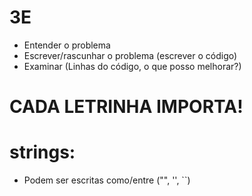 # 3E
- Entender o problema
- Escrever/rascunhar o problema (escrever o código)
- Examinar (Linhas do código, o que posso melhorar?)

# CADA LETRINHA IMPORTA!

# strings:
- Podem ser escritas como/entre ("", '', ``)